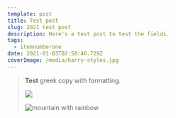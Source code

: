```yaml
---
template: post
title: Test post
slug: 2021 test post
description: Here's a test post to test the fields.
tags:
  - itemnumberone
date: 2021-01-03T02:58:46.729Z
coverImage: /media/harry-styles.jpg
---
```

> **Test** greek copy with formatting.
>
> ![](/media/pexels-malte-luk-5310564.jpg)
>
> ![mountain with rainbow](/media/img_4950.jpg "mountain")